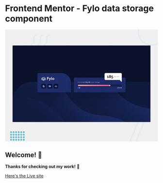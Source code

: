 # Frontend Mentor - Fylo data storage component

![Design preview for the Fylo data storage component coding challenge](./design/desktop-preview.jpg)

## Welcome! 👋

**Thanks for checking out my work!** 🚀

[Here's the Live site](https://a2uuz.github.io/fylo-data-storage-component/)

